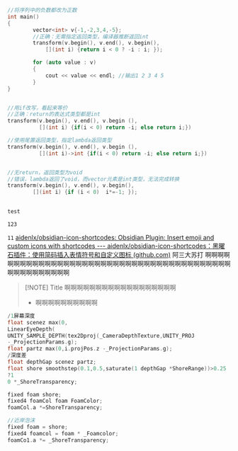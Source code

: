 ```c++
//将序列中的负数都改为正数
int main()
{
		vector<int> v{-1,-2,3,4,-5};
		//正确：无需指定返回类型，编译器推断返回int
		transform(v.begin(), v.end(), v.begin(),
			[](int i) {return i < 0 ? -i : i; });

		for (auto value : v)
		{
			cout << value << endl; //输出1 2 3 4 5
		}
}


//用if改写，看起来等价
//正确：return的表达式类型都是int
transform(v.begin(), v.end(), v.begin (),
		  [](int i) {if(i < 0) return -i; else return i;}) 

//使用尾置返回类型，指定lambda返回类型
transform(v.begin(), v.end(), v.begin (),
		  [](int i)->int {if(i < 0) return -i; else return i;}) 


//无return，返回类型为void
//错误，lambda返回了void，而vector元素是int类型，无法完成转换
transform(v.begin(), v.end(), v.begin(),
		[](int i) {if (i < 0)  i*=-1; });
	
```

```c++ 
test
```

```/
123
```



`11`
[aidenlx/obsidian-icon-shortcodes: Obsidian Plugin: Insert emoji and custom icons with shortcodes --- aidenlx/obsidian-icon-shortcodes：黑曜石插件：使用简码插入表情符号和自定义图标 (github.com)](https://github.com/aidenlx/obsidian-icon-shortcodes)
阿三大苏打
啊啊啊啊啊啊啊啊啊啊啊啊啊啊啊啊啊啊啊啊啊啊啊啊啊啊啊啊啊啊啊啊啊啊啊啊啊啊啊啊啊啊啊啊啊啊啊啊啊啊



> [!NOTE] Title
> 啊啊啊啊啊啊啊啊啊啊啊啊啊啊啊啊啊啊
> - 啊啊啊啊啊啊啊啊啊啊


```c++
/1屏幕深度
float scenez max(0,
LinearEyeDepth(
UNITY_SAMPLE_DEPTH(tex2Dproj(_CameraDepthTexture,UNITY_PROJ
-_ProjectionParams.g);
float partz max(0,i.projPos.z -_ProjectionParams.g);
/深度差
float depthGap scenez partz;
float shore smoothstep(0.1,0.5,saturate(1 depthGap *ShoreRange))>0.25
?1
0 *_ShoreTransparency;
```

```c++
fixed foam shore;
fixed4 foamCol foam FoamColor;
foamCol.a *=ShoreTransparency;
```

```c++
//近岸泡沫
fixed foam = shore;
fixed4 foamcol = foam * _Foamcolor;
foamCo1.a *= _ShoreTransparency;

```